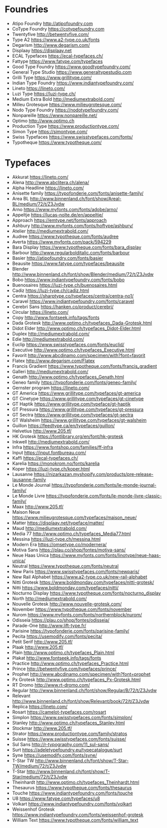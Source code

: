 # Foundries
* Atipo Foundry http://atipofoundry.com
* CoType Foundry https://cotypefoundry.com
* Twentyfive http://betwentyfive.com/
* Type A2 https://www.a2-type.co.uk/fonts
* Degarism http://www.degarism.com/
* Displaay https://displaay.net
* ECAL Typefaces https://ecal-typefaces.ch/
* Fattype https://www.fatype.com/typefaces
* Good Type Foundry https://www.goodtypefoundry.com/
* General Type Studio https://www.generaltypestudio.com
* Grilli Type https://www.grillitype.com/
* Indian Type Foundry https://www.indiantypefoundry.com/
* Lineto https://lineto.com/
* Luzi Type https://luzi-type.ch/
* Medium Extra Bold http://mediumextrabold.com/
* Milleu Grotesque https://www.milieugrotesque.com/
* Nodo Type Foundry https://nodotypefoundry.com/
* Nonpareille  https://www.nonpareille.net/
* Optimo http://www.optimo.ch
* Production Type https://www.productiontype.com/
* Simon Type https://simontype.com/
* Swiss Typefaces https://www.swisstypefaces.com/fonts/
* Typotheque https://www.typotheque.com/

# Typefaces
* Akkurat https://lineto.com/
* Alena http://www.abclitera.ch/alena/
* Alpha Headline https://lineto.com/
* Anisette family https://typofonderie.com/fonts/anisette-family/
* Area BL http://www.binnenland.ch/font/show/Areal-BL/medium/72/t/Z3Jvdw
* Arno https://www.myfonts.com/fonts/adobe/arno/
* Appeltje https://lucas-nolte.de/en/appeltje/
* Approach https://emtype.net/fonts/approach
* Ashbury http://www.myfonts.com/fonts/hoftype/ashbury/
* Atelier http://mediumextrabold.com/
* Audree https://www.typotheque.com/fonts/audree
* Averta https://www.myfonts.com/pack/594229
* Bara Display https://www.typotheque.com/fonts/bara_display
* Barbour http://www.regularbolditalic.com/fonts/barbour
* Basier http://atipofoundry.com/fonts/basier
* Beausite https://www.fatype.com/typefaces/beausite
* Blender http://www.binnenland.ch/font/show/Blender/medium/72/t/Z3Jvdw
* Bobo https://www.indiantypefoundry.com/fonts/bobo
* Buenosaires https://luzi-type.ch/buenosaires.html
* Cadiz https://luzi-type.ch/cadiz.html
* Centra https://sharptype.co/typefaces/centra/centra-no1/
* Caravel https://www.indiantypefoundry.com/fonts/caravel
* Cerebri Sans https://hanken.co/product/cerebri/
* Circular https://lineto.com/
* Copy http://www.fontseek.info/tags/fonts
* Dada Grotesk http://www.optimo.ch/typefaces_Dada-Grotesk.html
* Didot Elder http://www.optimo.ch/typefaces_Didot-Elder.html
* Duplex http://mediumextrabold.com/
* Edie http://mediumextrabold.com/
* Euclip https://www.swisstypefaces.com/fonts/euclid/
* Executive http://www.optimo.ch/typefaces_Executive.html
* Favorit http://www.abcdinamo.com/specimen/with?font=favorit
* Flatex http://www.degarism.com/Flatex
* Francis Gradient https://www.typotheque.com/fonts/francis_gradient
* Galleri http://mediumextrabold.com/
* Genath http://www.optimo.ch/typefaces_Genath.html
* Geneo family https://typofonderie.com/fonts/geneo-family/
* Gernster program https://lineto.com/
* GT America https://www.grillitype.com/typefaces/gt-america
* GT Cinetype https://www.grillitype.com/typefaces/gt-cinetype
* GT Haptik https://www.grillitype.com/typeface/gt-haptik
* GT Pressura https://www.grillitype.com/typefaces/gt-pressura
* GT Sectra https://www.grillitype.com/typefaces/gt-sectra
* GT Walsheim https://www.grillitype.com/typefaces/gt-walsheim
* Guillon https://feedtype.ca/en/typefaces/guillon/
* Helvetius http://www.205.tf/
* HK Grotesk https://fontlibrary.org/en/font/hk-grotesk
* Inkwell http://mediumextrabold.com/
* Infra https://www.fontshop.com/families/ff-infra
* Input https://input.fontbureau.com/
* Kaffi https://ecal-typefaces.ch/
* Karelia https://monokrom.no/fonts/karelia
* Koper https://luzi-type.ch/koper.html
* Lausanne https://nizarkazan.myshopify.com/products/pre-release-lausanne-family
* Le Monde Journal https://typofonderie.com/fonts/le-monde-journal-family/
* Le Monde Livre https://typofonderie.com/fonts/le-monde-livre-classic-family/
* Maax http://www.205.tf/
* Maison Neue https://www.milieugrotesque.com/typefaces/maison_neue/
* Matter https://displaay.net/typeface/matter/
* Maud http://mediumextrabold.com/
* Media 77 http://www.optimo.ch/typefaces_Media77.html
* Messina https://luzi-type.ch/messina.html
* Modern Era https://omsetype.co/modernera/
* Motiva Sans https://plau.co/shop/fontes/motiva-sans/
* Neue Haas Unica https://www.myfonts.com/fonts/linotype/neue-haas-unica/
* Neutral https://www.typotheque.com/fonts/neutral
* New Paris https://www.swisstypefaces.com/fonts/newparis/
* New Rail Alphabet https://www.a2-type.co.uk/new-rail-alphabet
* Nitti Grotesk https://www.boldmonday.com/typefaces/nitti-grotesk/
* Nitti https://www.boldmonday.com/typefaces/nitti/
* Nocturno Display https://www.typotheque.com/fonts/nocturno_display
* North http://mediumextrabold.com/
* Nouvelle Grotesk http://www.nouvelle-grotesk.com/
* November https://www.typotheque.com/fonts/november
* Nurom https://www.myfonts.com/fonts/northernblock/nurom/
* Odisseia https://plau.co/shop/fontes/odisseia/
* Parade-One http://www.lift-type.fr/
* Parisine https://typofonderie.com/fonts/parisine-family/
* Pecita https://usemodify.com/fonts/pecita/
* Petit Serif http://www.205.tf/
* Plaak http://www.205.tf/
* Plain http://www.optimo.ch/typefaces_Plain.html
* Plakat http://www.fontseek.info/tags/fonts
* Practice http://www.optimo.ch/typefaces_Practice.html
* Prince http://betwentyfive.com/typefaces/prince/
* Prophet http://www.abcdinamo.com/specimen/with?font=prophet
* Px Grotesk http://www.optimo.ch/typefaces_Px-Grotesk.html
* RT Dromo http://www.rt-dromo.com/
* Regular http://www.binnenland.ch/font/show/Regular/B/72/t/Z3Jvdw
* Relevant http://www.binnenland.ch/font/show/Relevant/book/72/t/Z3Jvdw
* Replica https://lineto.com/
* Rosart https://camelot-typefaces.com/rosart
* Simplon https://www.swisstypefaces.com/fonts/simplon/
* Stanley http://www.optimo.ch/typefaces_Stanley.html
* Stockmar http://www.205.tf/
* Strator https://www.productiontype.com/family/stratos
* Suisse https://www.swisstypefaces.com/fonts/suisse/
* Sul Sans http://r-typography.com/11_sul-sans/
* Surt https://adeletypefoundry.eu/typecatalogue/surt
* Syne https://usemodify.com/fonts/syne/
* T-Star TW http://www.binnenland.ch/font/show/T-Star-TW/medium/72/t/Z3Jvdw
* T-Star http://www.binnenland.ch/font/show/T-Star/medium/72/t/Z3Jvdw
* Theinhardt http://www.optimo.ch/typefaces_Theinhardt.html
* Thesaurus https://www.typotheque.com/fonts/thesaurus
* Touche https://www.indiantypefoundry.com/fonts/touche
* U8 https://www.fatype.com/typefaces/u8
* Volkart https://www.indiantypefoundry.com/fonts/volkart
* Weissenhof Grotesk https://www.indiantypefoundry.com/fonts/weissenhof-grotesk
* William Text https://www.typotheque.com/fonts/william_text
